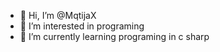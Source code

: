 - 👋 Hi, I’m @MqtijaX
- 👀 I’m interested in programing
- 🌱 I’m currently learning programing in c sharp

<!---
MqtijaX/MqtijaX is a ✨ special ✨ repository because its `README.md` (this file) appears on your GitHub profile.
You can click the Preview link to take a look at your changes.
--->
